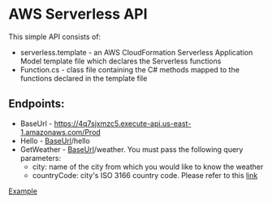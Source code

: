 # AWS Serverless API

This simple API consists of:
* serverless.template - an AWS CloudFormation Serverless Application Model template file which declares the Serverless functions
* Function.cs - class file containing the C# methods mapped to the functions declared in the template file

## Endpoints:
* BaseUrl - https://4q7sjxmzc5.execute-api.us-east-1.amazonaws.com/Prod
* Hello - [BaseUrl](https://4q7sjxmzc5.execute-api.us-east-1.amazonaws.com/Prod)/hello
* GetWeather - [BaseUrl](https://4q7sjxmzc5.execute-api.us-east-1.amazonaws.com/Prod)/weather. You must pass the following query parameters:
    - city: name of the city from which you would like to know the weather
    - countryCode: city's ISO 3166 country code. Please refer to this [link](https://en.wikipedia.org/wiki/List_of_ISO_3166_country_codes)

[Example](https://4q7sjxmzc5.execute-api.us-east-1.amazonaws.com/Prod/weather?city=%22envigado%22&countryCode=%22co%22)

